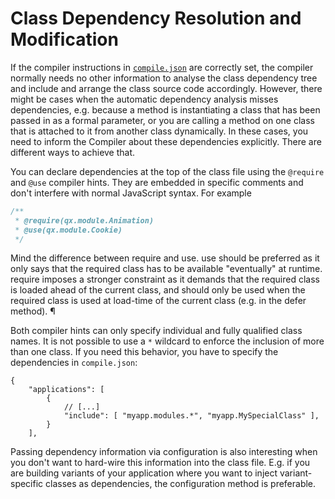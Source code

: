 # Class Dependency Resolution and Modification

If the compiler instructions in [`compile.json`](compile.md) are correctly
set, the compiler normally needs no other information to analyse the class
dependency tree and include and arrange the class source code accordingly.
However, there might be cases when the automatic dependency analysis
misses dependencies, e.g. because a method is instantiating a class that
has been passed in as a formal parameter, or you are calling a method
on one class that is attached to it from another class dynamically. In
these cases, you need to inform the Compiler about these dependencies
explicitly. There are different ways to achieve that.

You can declare dependencies at the top of the class file using the
`@require` and `@use` compiler hints. They are embedded in specific
comments and don't interfere with normal JavaScript syntax. For example

```javascript
/**
 * @require(qx.module.Animation)
 * @use(qx.module.Cookie)
 */
```

Mind the difference between require and use. use should be preferred as
it only says that the required class has to be available "eventually"
at runtime. require imposes a stronger constraint as it demands
that the required class is loaded ahead of the current class, and
should only be used when the required class is used at load-time of
the current class (e.g. in the defer method). ¶

Both compiler hints can only specify individual and fully
qualified class names. It is not possible to use a `*` wildcard
to enforce the inclusion of more than one class. If you need this
behavior, you have to specify the dependencies in `compile.json`:

```json5
{
    "applications": [
        {
            // [...]
            "include": [ "myapp.modules.*", "myapp.MySpecialClass" ],
        }
    ],
```

Passing dependency information via configuration is also interesting when you
don't want to hard-wire this information into the class file. E.g. if you are
building variants of your application where you want to inject variant-specific
classes as dependencies, the configuration method is preferable.
